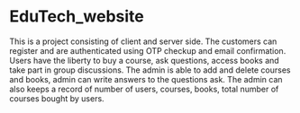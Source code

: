 # EduTech_website
This is a project consisting of client and server side. 
The customers can register and are authenticated using OTP checkup and email confirmation.
Users have the liberty to buy a course, ask questions, access books and take part in group discussions.
The admin is able to add and delete courses and books, admin can write answers to the questions ask.
The admin can also keeps a record of number of users, courses, books, total number of courses bought by users.  
